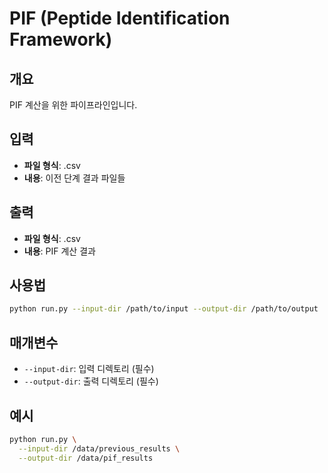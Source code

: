 # PIF (Peptide Identification Framework)

## 개요
PIF 계산을 위한 파이프라인입니다.

## 입력
- **파일 형식**: .csv
- **내용**: 이전 단계 결과 파일들

## 출력
- **파일 형식**: .csv
- **내용**: PIF 계산 결과

## 사용법
```bash
python run.py --input-dir /path/to/input --output-dir /path/to/output
```

## 매개변수
- `--input-dir`: 입력 디렉토리 (필수)
- `--output-dir`: 출력 디렉토리 (필수)

## 예시
```bash
python run.py \
  --input-dir /data/previous_results \
  --output-dir /data/pif_results
``` 